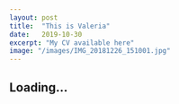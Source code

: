 ```yaml
---
layout: post
title:  "This is Valeria"
date:   2019-10-30
excerpt: "My CV available here"
image: "/images/IMG_20181226_151001.jpg"
---
```


## Loading...
